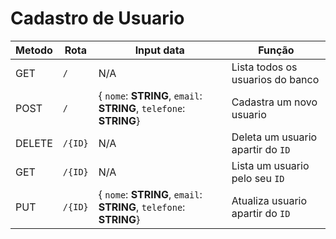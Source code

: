 # Cadastro de Usuario

|**Metodo**          | **Rota**         | **Input data** |  **Função** |
|----------------|--------------|------------|------------|
|GET             |`/`           |    N/A     | Lista todos os usuarios do banco |
|POST            |`/`           | { `nome`: **STRING**, `email`: **STRING**, `telefone`: **STRING**} | Cadastra um novo usuario |
|DELETE          |`/{ID}`       |    N/A     | Deleta um usuario apartir do `ID` |
|GET             |`/{ID}`       |    N/A     | Lista um usuario pelo seu `ID` |
|PUT             |`/{ID}`       | { `nome`: **STRING**, `email`: **STRING**, `telefone`: **STRING**} | Atualiza usuario apartir do `ID` |
